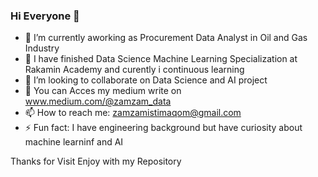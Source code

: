 ### Hi Everyone 👋

- 🔭 I’m currently aworking as Procurement Data Analyst in Oil and Gas Industry
- 🌱 I have finished Data Science Machine Learning Specialization at Rakamin Academy and curently i continuous learning
- 👯 I’m looking to collaborate on Data Science and AI project
- 💬 You can Acces my medium write on www.medium.com/@zamzam_data
- 📫 How to reach me: zamzamistimaqom@gmail.com
- ⚡ Fun fact: I have engineering background but have curiosity about machine learninf and AI

Thanks for Visit
Enjoy with my Repository
<!--
**engineercode09/engineercode09** is a ✨ _special_ ✨ repository because its `README.md` (this file) appears on your GitHub profile.



